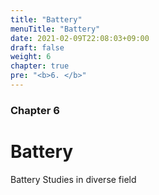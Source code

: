 ```yaml
---
title: "Battery"
menuTitle: "Battery"
date: 2021-02-09T22:08:03+09:00
draft: false
weight: 6
chapter: true
pre: "<b>6. </b>"
---
```


### Chapter 6

# Battery

Battery Studies in diverse field
